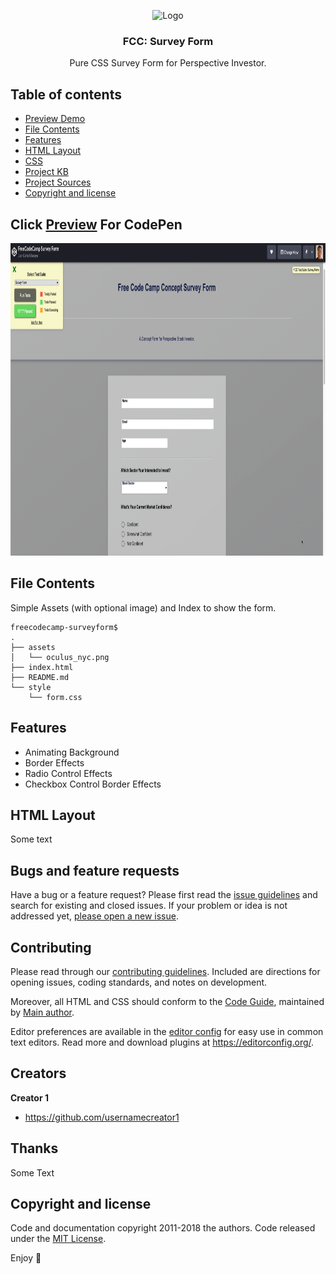 <p align="center">
    <img src="https://image.flaticon.com/icons/png/512/65/65381.png" alt="Logo" width=72 height=72>

  <h3 align="center">FCC: Survey Form</h3>

  <p align="center">
    Pure CSS Survey Form for Perspective Investor.
  </p>
</p>


## Table of contents

- [Preview Demo](#click-preview-for-demo)
- [File Contents](#file-contents)
- [Features](#features)
- [HTML Layout](#html-layout)
- [CSS](#bugs-and-feature-requests)
- [Project KB](#contributing)
- [Project Sources](#creators)
- [Copyright and license](#copyright-and-license)

## Click [Preview](https://codepen.io/johncban/full/LYxwQxX) For CodePen
<p align="center">
  <img src="https://raw.githubusercontent.com/johncban/freecodecamp-surveyform/main/assets/readme/survey-form.png" width=900 height=500>
</p>



## File Contents
Simple Assets (with optional image) and Index to show the form.
```
freecodecamp-surveyform$
.
├── assets
│   └── oculus_nyc.png
├── index.html
├── README.md
└── style
    └── form.css
```

## Features

- Animating Background 
- Border Effects
- Radio Control Effects
- Checkbox Control Border Effects

## HTML Layout

Some text


## Bugs and feature requests

Have a bug or a feature request? Please first read the [issue guidelines](https://reponame/blob/master/CONTRIBUTING.md) and search for existing and closed issues. If your problem or idea is not addressed yet, [please open a new issue](https://reponame/issues/new).

## Contributing

Please read through our [contributing guidelines](https://reponame/blob/master/CONTRIBUTING.md). Included are directions for opening issues, coding standards, and notes on development.

Moreover, all HTML and CSS should conform to the [Code Guide](https://github.com/mdo/code-guide), maintained by [Main author](https://github.com/usernamemainauthor).

Editor preferences are available in the [editor config](https://reponame/blob/master/.editorconfig) for easy use in common text editors. Read more and download plugins at <https://editorconfig.org/>.

## Creators

**Creator 1**

- <https://github.com/usernamecreator1>

## Thanks

Some Text

## Copyright and license

Code and documentation copyright 2011-2018 the authors. Code released under the [MIT License](https://reponame/blob/master/LICENSE).

Enjoy :metal: